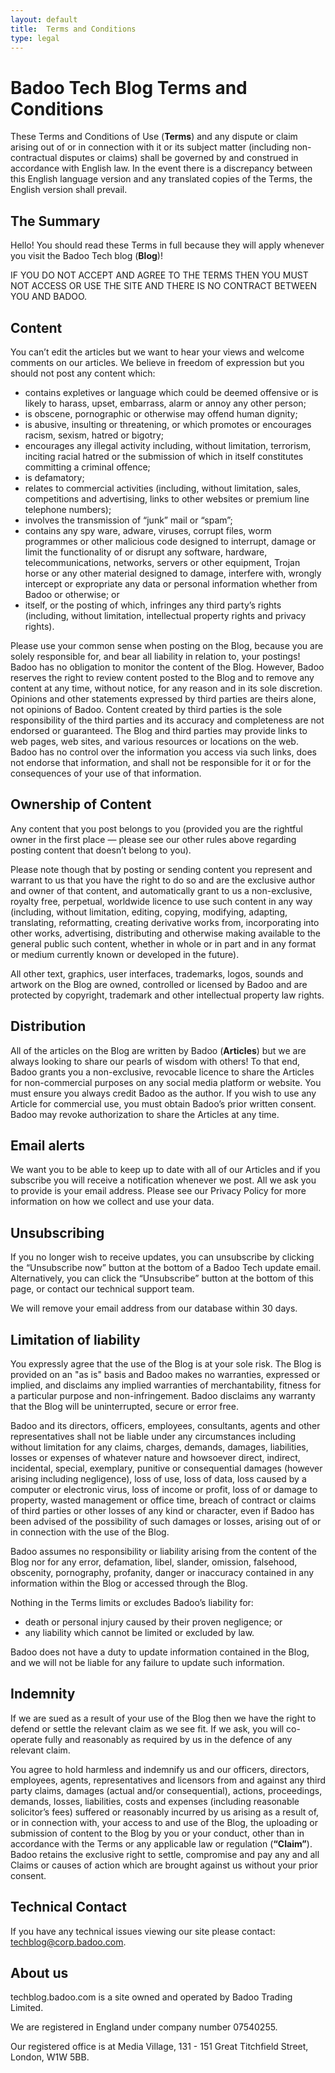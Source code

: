 ```yaml
---
layout: default
title:  Terms and Conditions
type: legal
---
```


# Badoo Tech Blog Terms and Conditions

These Terms and Conditions of Use (**Terms**) and any dispute or claim arising out of or in connection with it or its subject matter (including non-contractual disputes or claims) shall be governed by and construed in accordance with English law. In the event there is a discrepancy between this English language version and any translated copies of the Terms, the English version shall prevail.

## The Summary
Hello! You should read these Terms in full because they will apply whenever you visit the Badoo Tech blog (**Blog**)!

IF YOU DO NOT ACCEPT AND AGREE TO THE TERMS THEN YOU MUST NOT ACCESS OR USE THE SITE AND THERE IS NO CONTRACT BETWEEN YOU AND BADOO.

## Content
You can’t edit the articles but we want to hear your views and welcome comments on our articles.  We believe in freedom of expression but you should not post any content which:

  * contains expletives or language which could be deemed offensive or is likely to harass, upset, embarrass, alarm or annoy any other person;
  * is obscene, pornographic or otherwise may offend human dignity;
  * is abusive, insulting or threatening, or which promotes or encourages racism, sexism, hatred or bigotry;
  * encourages any illegal activity including, without limitation, terrorism, inciting racial hatred or the submission of which in itself constitutes committing a criminal offence;
  * is defamatory;
  * relates to commercial activities (including, without limitation, sales, competitions and advertising, links to other websites or premium line telephone numbers);
  * involves the transmission of “junk” mail or “spam”;
  * contains any spy ware, adware, viruses, corrupt files, worm programmes or other malicious code designed to interrupt, damage or limit the functionality of or disrupt any software, hardware, telecommunications, networks, servers or other equipment, Trojan horse or any other material designed to damage, interfere with, wrongly intercept or expropriate any data or personal information whether from Badoo or otherwise; or
  * itself, or the posting of which, infringes any third party’s rights (including, without limitation, intellectual property rights and privacy rights).

Please use your common sense when posting on the Blog, because you are solely responsible for, and bear all liability in relation to, your postings! Badoo has no obligation to monitor the content of the Blog. However, Badoo reserves the right to review content posted to the Blog and to remove any content at any time, without notice, for any reason and in its sole discretion. 
Opinions and other statements expressed by third parties are theirs alone, not opinions of Badoo. Content created by third parties is the sole responsibility of the third parties and its accuracy and completeness are not endorsed or guaranteed. The Blog and third parties may provide links to web pages, web sites, and various resources or locations on the web. Badoo has no control over the information you access via such links, does not endorse that information, and shall not be responsible for it or for the consequences of your use of that information.

## Ownership of Content
Any content that you post belongs to you (provided you are the rightful owner in the first place — please see our other rules above regarding posting content that doesn’t belong to you).

Please note though that by posting or sending content you represent and warrant to us that you have the right to do so and are the exclusive author and owner of that content, and automatically grant to us a non-exclusive, royalty free, perpetual, worldwide licence to use such content in any way (including, without limitation, editing, copying, modifying, adapting, translating, reformatting, creating derivative works from, incorporating into other works, advertising, distributing and otherwise making available to the general public such content, whether in whole or in part and in any format or medium currently known or developed in the future).

All other text, graphics, user interfaces, trademarks, logos, sounds and artwork on the Blog are owned, controlled or licensed by Badoo and are protected by copyright, trademark and other intellectual property law rights.

## Distribution
All of the articles on the Blog are written by Badoo (**Articles**) but we are always looking to share our pearls of wisdom with others! To that end, Badoo grants you a non-exclusive, revocable licence to share the Articles for non-commercial purposes on any social media platform or website. You must ensure you always credit Badoo as the author. If you wish to use any Article for commercial use, you must obtain Badoo’s prior written consent. Badoo may revoke authorization to share the Articles at any time.

## Email alerts
We want you to be able to keep up to date with all of our Articles and if you subscribe you will receive a notification whenever we post.  All we ask you to provide is your email address. Please see our Privacy Policy for more information on how we collect and use your data.

## Unsubscribing
If you no longer wish to receive updates, you can unsubscribe by clicking the “Unsubscribe now” button at the bottom of a Badoo Tech update email. Alternatively, you can click the “Unsubscribe” button at the bottom of this page, or contact our technical support team.

We will remove your email address from our database within 30 days.

## Limitation of liability
You expressly agree that the use of the Blog is at your sole risk. The Blog is provided on an "as is" basis and Badoo makes no warranties, expressed or implied, and disclaims any implied warranties of merchantability, fitness for a particular purpose and non-infringement. Badoo disclaims any warranty that the Blog will be uninterrupted, secure or error free.

Badoo and its directors, officers, employees, consultants, agents and other representatives shall not be liable under any circumstances including without limitation for any claims, charges, demands, damages, liabilities, losses or expenses of whatever nature and howsoever direct, indirect, incidental, special, exemplary, punitive or consequential damages (however arising including negligence), loss of use, loss of data, loss caused by a computer or electronic virus, loss of income or profit, loss of or damage to property, wasted management or office time, breach of contract or claims of third parties or other losses of any kind or character, even if Badoo has been advised of the possibility of such damages or losses, arising out of or in connection with the use of the Blog. 

Badoo assumes no responsibility or liability arising from the content of the Blog nor for any error, defamation, libel, slander, omission, falsehood, obscenity, pornography, profanity, danger or inaccuracy contained in any information within the Blog or accessed through the Blog.

Nothing in the Terms limits or excludes Badoo’s liability for:

  * death or personal injury caused by their proven negligence; or
  * any liability which cannot be limited or excluded by law.

Badoo does not have a duty to update information contained in the Blog, and we will not be liable for any failure to update such information.

## Indemnity
If we are sued as a result of your use of the Blog then we have the right to defend or settle the relevant claim as we see fit. If we ask, you will co-operate fully and reasonably as required by us in the defence of any relevant claim.

You agree to hold harmless and indemnify us and our officers, directors, employees, agents, representatives and licensors from and against any third party claims, damages (actual and/or consequential), actions, proceedings, demands, losses, liabilities, costs and expenses (including reasonable solicitor’s fees) suffered or reasonably incurred by us arising as a result of, or in connection with, your access to and use of the Blog, the uploading or submission of content to the Blog by you or your conduct, other than in accordance with the Terms or any applicable law or regulation (**“Claim”**). Badoo retains the exclusive right to settle, compromise and pay any and all Claims or causes of action which are brought against us without your prior consent.

## Technical Contact
If you have any technical issues viewing our site please contact: [techblog@corp.badoo.com](mailto:techblog@corp.badoo.com).

## About us
techblog.badoo.com is a site owned and operated by Badoo Trading Limited.

We are registered in England under company number 07540255.

Our registered office is at Media Village, 131 - 151 Great Titchfield Street, London, W1W 5BB.
